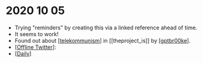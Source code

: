 # 2020 10 05
 - Trying "reminders" by creating this via a linked reference ahead of time.
 - It seems to work!
 - Found out about [[telekommunism]] in [[theproject_is]] by [[gptbr00ke]].
 - [[Offline Twitter]]:
 - [[Daily]] 

[//begin]: # "Autogenerated link references for markdown compatibility"
[telekommunism]: ../telekommunism.md "Telekommunism"
[gptbr00ke]: ../gptbr00ke.md "Gptbr00ke"
[Offline Twitter]: ../offline-twitter.md "Offline Twitter"
[Daily]: ../daily.md "Daily"
[//end]: # "Autogenerated link references"